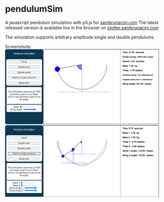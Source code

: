 # pendulumSim

A javascript pendulum simulation with p5.js for [sambrunacini.com](http://sambrunacini.com/)
The latest released version is available live in the browser on [plotter.sambrunacini.com](http://plotter.sambrunacini.com/PendulumSimulation/)

The simulation supports arbitrary amplitude single and double pendulums.

Screenshots:
![Single pendulum](single_pendulum.png)
![Double pendulum](double_pendulum.png)
